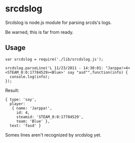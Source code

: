 srcdslog
========

Srcdslog is node.js module for parsing srcds's logs.

Be warned, this is far from ready.

Usage
-----

    var srcdslog = require('./lib/srcdslog.js');
    
    srcdslog.parseLine('L 11/23/2011 - 14:30:01: "Jarppa!<4><STEAM_0:0:17784529><Blue>' say "asd"",function(info) {
      console.log(info);
    });

Result:

    { type: 'say',
      player:
       { name: 'Jarppa!',
         id: 4,
         steamid: 'STEAM_0:0:17784529',
         team: 'Blue' },
      text: 'fasd' }

Somes lines aren't recognized by srcdslog yet.
